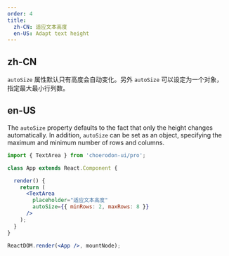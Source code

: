 ```yaml
---
order: 4
title:
  zh-CN: 适应文本高度
  en-US: Adapt text height
---
```


## zh-CN

`autoSize` 属性默认只有高度会自动变化。另外 `autoSize` 可以设定为一个对象，指定最大最小行列数。

## en-US

The `autoSize` property defaults to the fact that only the height changes automatically. In addition, `autoSize` can be set as an object, specifying the maximum and minimum number of rows and columns.

```jsx
import { TextArea } from 'choerodon-ui/pro';

class App extends React.Component {

  render() {
    return (
      <TextArea
        placeholder="适应文本高度"
        autoSize={{ minRows: 2, maxRows: 8 }}
      />
    );
  }
}

ReactDOM.render(<App />, mountNode);
```
